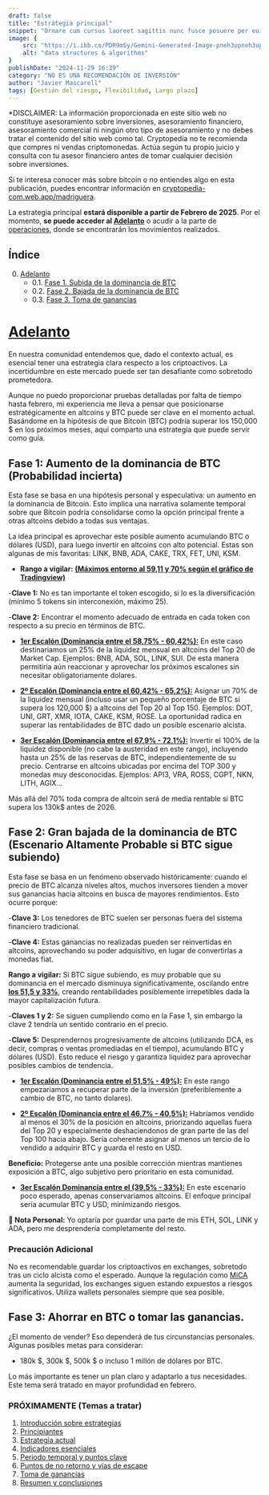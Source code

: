 ```yaml
---
draft: false
title: "Estrategia principal"
snippet: "Ornare cum cursus laoreet sagittis nunc fusce posuere per euismod dis vehicula a, semper fames lacus maecenas dictumst pulvinar neque enim non potenti. Torquent hac sociosqu eleifend potenti."
image: {
    src: "https://i.ibb.co/PDR9mSy/Gemini-Generated-Image-pneh3upneh3upneh-2.jpg",
    alt: "data structures & algorithms"
}
publishDate: "2024-11-29 16:39"
category: "NO ES UNA RECOMENDACIÓN DE INVERSIÓN"
author: "Javier Mascarell"
tags: [Gestión del riesgo, Flexibilidad, Largo plazo]
---
```


<div
 class="mx-auto prose prose-lg mt-6 max-w-3xl prose-h3:underline prose-p:text-justify">

 <a class="text-red-500 text-bold no-underline">*DISCLAIMER: La información proporcionada en este sitio web no constituye asesoramiento sobre inversiones, asesoramiento financiero, asesoramiento comercial ni ningún otro tipo de asesoramiento y no debes tratar el contenido del sitio web como tal. Cryptopedia no te recomienda que compres ni vendas criptomonedas. Actúa según tu propio juicio y consulta con tu asesor financiero antes de tomar cualquier decisión sobre inversiones.</a>

<p>Si te interesa conocer más sobre bitcoin o no entiendes algo en esta publicación, puedes encontrar información en 
<a target="_blank" href="https://cryptopedia-com.web.app/madriguera" class="text-blue-500 underline">cryptopedia-com.web.app/madriguera</a>.</p>

La estrategia principal **estará disponible a partir de Febrero de 2025**. Por el momento, **se puede acceder al [Adelanto](#ad)** o acudir a la parte de <a target="_blank" href="https://cryptopedia-com.web.app/operaciones" class="text-blue-500 underline">operaciones</a>, donde se encontrarán los movimientos realizados.

## **Índice**  
0. [Adelanto](#ad)
    - 0.1. [Fase 1. Subida de la dominancia de BTC](#0-1)
    - 0.2. [Fase 2. Bajada de la dominancia de BTC](#0-2)
    - 0.3. [Fase 3. Toma de ganancias](#0-3)
<!--1. [Introducción sobre estrategias](#1)
2. [Principiantes](#2)
3. [Estrategia actual](#3)
4. [Indicadores esenciales](#4)
5. [Periodo temporal y puntos clave](#5)
6. [Puntos de no retorno y vías de escape](#6)
7. [Toma de ganancias](#7)
8. [Resumen y conclusiones](#8)-->

# <u>Adelanto</u> <a name="ad"></a>

En nuestra comunidad entendemos que, dado el contexto actual, es esencial tener una estrategia clara respecto a los criptoactivos. La incertidumbre en este mercado puede ser tan desafiante como sobretodo prometedora.

Aunque no puedo proporcionar pruebas detalladas por falta de tiempo hasta febrero, mi experiencia me lleva a pensar que posicionarse estratégicamente en altcoins y BTC puede ser clave en el momento actual. Basándome en la hipótesis de que Bitcoin (BTC) podría superar los 150,000 $ en los próximos meses, aquí comparto una estrategia que puede servir como guía.

## Fase 1: Aumento de la dominancia de BTC (Probabilidad incierta) <a name="0-1"></a>

Esta fase se basa en una hipótesis personal y especulativa: un aumento en la dominancia de Bitcoin. Esto implica una narrativa solamente temporal sobre que Bitcoin podría consolidarse como la opción principal frente a otras altcoins debido a todas sus ventajas.

La idea principal es aprovechar este posible aumento acumulando BTC o dólares (USD), para luego invertir en altcoins con alto potencial. Estas son algunas de mis favoritas: LINK, BNB, ADA, CAKE, TRX, FET, UNI, KSM. 

* **Rango a vigilar:** <a target="_blank" href="https://es.tradingview.com/symbols/BTC.D/" class="text-blue-500 underline">**(Máximos entorno al 59,11 y 70% según el gráfico de Tradingview)**</a>

-**Clave 1:** No es tan importante el token escogido, si lo es la diversificación (mínimo 5 tokens sin interconexión, máximo 25).

-**Clave 2:** Encontrar el momento adecuado de entrada en cada token con respecto a su precio en términos de BTC.


- **<u>1er Escalón (Dominancia entre el 58,75% - 60,42%):</u>** En este caso destinariamos un 25% de la liquidez mensual en altcoins del Top 20 de Market Cap. Ejemplos: BNB, ADA, SOL, LINK, SUI. De esta manera permitiría aún reaccionar y aprovechar los próximos escalones sin necesitar obligatoriamente dolares.

- **<u>2º Escalón (Dominancia entre el 60,42% - 65,2%):</u>** Asignar un 70% de la liquidez mensual (incluso usar un pequeño porcentaje de BTC si supera los 120,000 $) a altcoins del Top 20 al Top 150. Ejemplos: DOT, UNI, GRT, XMR, IOTA, CAKE, KSM, ROSE. La oportunidad radica en superar las rentabilidades de BTC dado un posible escenario alcista.

- **<u>3er Escalón (Dominancia entre el 67,9% - 72,1%):</u>** Invertir el 100% de la liquidez disponible (no cabe la austeridad en este rango), incluyendo hasta un 25% de las reservas de BTC, independientemente de su precio. Centrarse en altcoins ubicadas por encima del TOP 300 y monedas muy desconocidas. Ejemplos: API3, VRA, ROSS, CGPT, NKN, LITH, AGIX...

Más allá del 70% toda compra de altcoin será de media rentable si BTC supera los 130k$ antes de 2026.

## Fase 2: Gran bajada de la dominancia de BTC (Escenario Altamente Probable si BTC sigue subiendo) <a name="0-2"></a>

Esta fase se basa en un fenómeno observado históricamente: cuando el precio de BTC alcanza niveles altos, muchos inversores tienden a mover sus ganancias hacia altcoins en busca de mayores rendimientos. Esto ocurre porque:

-**Clave 3:** Los tenedores de BTC suelen ser personas fuera del sistema financiero tradicional.

-**Clave 4:** Estas ganancias no realizadas pueden ser reinvertidas en altcoins, aprovechando su poder adquisitivo, en lugar de convertirlas a monedas fiat.

 **Rango a vigilar:** Si BTC sigue subiendo, es muy probable que su dominancia en el mercado disminuya significativamente, oscilando entre <a target="_blank" href="https://es.tradingview.com/symbols/BTC.D/" class="text-blue-500 underline">**los 51,5 y 33%**</a>, creando rentabilidades posiblemente irrepetibles dada la mayor capitalización futura.

-**Claves 1 y 2:** Se siguen cumpliendo como en la Fase 1, sin embargo la clave 2 tendría un sentido contrario en el precio.

-**Clave 5:** Desprendernos progresivamente de altcoins (utilizando DCA, es decir, compras o ventas promediadas en el tiempo), acumulando BTC y dólares (USD). Esto reduce el riesgo y garantiza liquidez para aprovechar posibles cambios de tendencia.

- **<u>1er Escalón (Dominancia entre el 51,5% - 49%):</u>** En este rango empezariamos a recuperar parte de la inversión (preferiblemente a cambio de BTC, no tanto dolares).

- **<u>2º Escalón (Dominancia entre el 46,7% - 40,5%):</u>** Habríamos vendido al menos el 30% de la posición en altcoins, priorizando aquellas fuera del Top 20 y especialmente deshaciendonos de gran parte de las del Top 100 hacia abajo. Sería coherente asignar al menos un tercio de lo vendido a adquirir BTC y guarda el resto en USD.

**Beneficio:** Protegerse ante una posible corrección mientras mantienes exposición a BTC, algo subjetivo pero prioritario en esta comunidad.

- **<u>3er Escalón Dominancia entre el (39,5% - 33%):</u>** En este escenario poco esperado, apenas conservariamos altcoins. El enfoque principal sería acumular BTC y USD, minimizando riesgos.

**📌 Nota Personal:** Yo optaría por guardar una parte de mis ETH, SOL, LINK y ADA, pero me desprendería completamente del resto.

### Precaución Adicional

<p class= "text-red-500 no-underline">No es recomendable guardar los criptoactivos en exchanges, sobretodo tras un ciclo alcista como el esperado. Aunque la regulación como <a target="_blank" href="https://www.pwc.es/es/auditoria/assets/impacto-regulatorio-mica-en%20los-criptoactivos.pdf" class="text-blue-500 underline text-bold">MiCA</a> aumenta la seguridad, los exchanges siguen estando expuestos a riesgos significativos. Utiliza wallets personales siempre que sea posible.</p>

## Fase 3: Ahorrar en BTC o tomar las ganancias. <a name="0-3"></a>

¿El momento de vender? Eso dependerá de tus circunstancias personales. Algunas posibles metas para considerar:

- 180k $, 300k $, 500k $ o incluso 1 millón de dólares por BTC.

Lo más importante es tener un plan claro y adaptarlo a tus necesidades. Este tema será tratado en mayor profundidad en febrero.

### PRÓXIMAMENTE (Temas a tratar)

1. [Introducción sobre estrategias](#1)
2. [Principiantes](#2)
3. [Estrategia actual](#3)
4. [Indicadores esenciales](#4)
5. [Periodo temporal y puntos clave](#5)
6. [Puntos de no retorno y vías de escape](#6)
7. [Toma de ganancias](#7)
8. [Resumen y conclusiones](#8)

<!--
## 0. Introducción sobre estrategias <a name="0"></a>
Desde su creación y posterior lanzamiento en 2009, Bitcoin ha evolucionado constantemente, pues como cualquier otra técnologia, las mejoras son necesarias para mantener la seguridad y competitividad.

Sin embargo, también hay otra cuestión que ha ido evolucionando a lo largo del tiempo a medida que su adopción también ha ido creciendo (ya sea por moda, especulación o acumulación), nos centraremos en las dos últimas y analizaremos cuales han sido los motivos y estudiaremos su posible evolución.

El creador de una herramienta o instrumento, trata de resolver problemas, pero no puede decidir cual será el uso que las personas van a hacer de el (el microondas se utilizó por primera vez para luchar contra aviones de los Nazis, el papel de burbujas se ideó para colocarlo en las paredes de las viviendas), como mucho los creadores podrán intuir o incentivar uno o varios usos, peró será la sociedad quien encuentre la utilidad que generá mayor valor.

## 1. Principiantes <a name="1"></a>
En este sentido, el Whitepaper de Bitcoin aunque no habla directamente de dinero, si que destaca su cualidad de efectivo digital entre personas (símil con los billetes, pero online), aunque Satoshi priorizó aspectos como la seguridad (De la red y de los activos de los propietarios mediante dilución tendiente a 0) y descentralización (Mediante un tamaño de bloque reducido), dejó a un lado la escalabilidad, pues pensaba que los otros dos atributos erán prioritarios. De hecho, el propio Satoshi ya era consciente del "problema" de establecer una oferta tan rígida, como argumentó ante la pregunta de una cantidad de Bitcoins fija y el número de usuarios creciente: "Es más típico de un metal precioso. En lugar de que la oferta cambie para mantener el valor igual, la oferta está predeterminada y el valor cambia. A medida que crece el número de usuarios, aumenta el valor por moneda."<a href="#referencia2" style="font-weight: bold; text-decoration: none;"><sup>[2]</sup></a> Dejando claro que para el no era tan importante el uso como dinero, como si lo era la calidad del activo.

## 2. Estrategia actual <a name="2"></a>
Cuando me he encontrado con personas que opinaban sobre Bitcoin, muchas eran las dudas y preocupaciones sobre su futuro. Las personas que conocian de técnicas de inversión como puedan ser Value investing argumentaban que el valor intrínseco de Bitcoin era 0, ya que a diferencia de cualquier negocio, Bitcoin no generaba flujos de caja (rentabilidad anual) y que por tanto su valor solamente se basaba en la esperanza de que subiera más y más. Pero cuando exponías que Bitcoin era más bien un activo real como el oro y que no era un activo financiero, respondian que el oro si que tenía una utilidad clara y es que su demanda iba a mantenerse por las necesidades de la industria y del sector joyero (aunque realmente casi toda la propiedad se concentra realmente en demandantes de valor refugio y garantistas como lo son los Bancos Centrales).

Por el contrario cuando hablabas con otras personas mucho más prácticas, argumentaban que Bitcoin no es dinero y que ya se pueden hacer Bizums o pagos online con tarjeta o transferencia bancaria y que más allá del precio, nadie utilizaba Bitcoin en su día a día para pagar o enviar dinero.

Mi respuesta en este post es clara al respecto: Bitcoin a día de hoy no tiene las capacidades para convertirse en dinero, el principal problema es que la velocidad, los costes por operación y la inestabilidad en el precio lo convierten en un mal dinero, sobretodo para aquellos que tengan altas necesidades de liquidez en su vida diaria (o incapacidad de ahorro en el tiempo).

## 3. Indicadores principales <a name="3"></a>

Algo que no se contempla muy bien cuando se compara Bitcoin con cualquier forma de ahorro es que mantener cualquier forma de ahorro en el tiempo tiene algún tipo de coste:
- **<u>Coste de oportunidad:</u>**
Dadas tus necesidades, puede que cualquier otra decisión hubiera sido más rentable
- **<u>Coste de almacenamiento:</u>**
Quien tiene acciones, necesariamente habrá de pasar por un broker quien anualmente cobre comisiones de mantenimiento o custodia. Quien tiene una vivienda deberá pagar IBI, contribuciones, reformas, derramas, etc. Quién tenga una materia prima deberá almacenarla cuidadosamente e implementar medidas de seguridad, lo cual tiene un coste. Siendo Bitcoin el claro ganador, ya que no tiene costes de mantenimiento, aunque si costes de tiempo por la indispensable formación para garantizar una mínima seguridad.
- **<u>Costes de transacción:</u>**
Quien almacena valor, generalmente trata de deshacerlo en algun momento para adquirir aquello que desea. Esta es una clara ventaja del dinero fiat, ya que estos costes son muy bajos. Pero las viviendas tienen costes elevados, como puedan ser el notario, la gestión hipotecaria y sobretodo los impuestos. El oro tiene un alto coste por la desconfianza de la veracidad del contenido y para bajas cantidades relativamente es muy alto. Con los isntrumentos estas comisiones son similares a bitcoin, pero no es tan bajo como el de euros o dolares.
- **<u>Coste de dilución:</u>**
Esta es una clara ventaja y una clara fuente de demanda de Bitcoin que actualmente cuenta con un incremento de unidades del 0,85% anual, pero que en 2033 será del 0,2% y en 2050 estará muy cerca del 0%. Las acciones por ejemplo tienen la capacidad de diluir al accionista cuando se emiten nuevas unidades de la nada. Las viviendas en los últimos años no sufren este problema en España, pues las nuevas construcciones en ciudades muy demandadas son bajas, pero en 2008 y años posteriores si fue un problema cuando había una alta competencia entre oferentes. El dinero tal como hablé en el blog de ¿Qué es realmente el dinero? sufre mucho sobretodo en periodos temporales largos debido a la oferta creciente. El oro aunque escaso, sigue siendo minado y la tasa de extracción es cercana al 2% anual y aunque también debería de disminuir ya que algunas estimaciones apuntan a que solamente queda un 30% por minar, la tecnología mejora y si sube mucho de precio, surgirán muchas empresas y nuevos métodos para aumentar la velocidad de extracción.

## 4. Periodo temporal y puntos clave <a name="4"></a>
Claramente atesorar tus ahorros en bitcoin supone que evites pagar muchos costes anualmente, este coste parece insignificante, pero cuando sumas todos los años y tienes en cuenta el efecto del interés compuesto (del coste). Te das cuenta entonces de que esta solución permite que tu riqueza no disminuya en gran medida al menos.

Otro aspecto fundamental es que si no hay prácticamente dilución y tiende a 0, entonces si la demanda no baja, serás capaz sin duda de mantener tu riqueza (sin contar obviamente cambios en la regulación fiscal), mientras que con el dinero obviamente esto no es así y se ve reflejado en la inflación, pero los otros activos también pecan de este problema y necesariamente necesitan de más demandantes para mantener la capacidad de compra real, sin embargo, Bitcoin no requiere de ello.
## 5. Puntos de no retorno y vías de escape <a name="5"></a>
Obviamente aunque actualmente Bitcoin ocupe la posición séptima como activo más valioso del mundo por capitalización de mercado, todavía la demanda no está estabilizada y muchas personas compran para despues vender rápidamente, lo cual provoca fuertes movimientos que junto a la incertidumbre de la adopción futura o el surgimiento de mejores alternativas, hacen que su precio sea muy volatil, siendo un muy mal instrumento para individuos que tengan altas necesidades de liquidez o compromisos de pago cercanos (En los paises pobres Bitcoin sería una buena solució, pero no lo es porque no pueden ahorrar nada y viven al día). Tampoco se sabe como procederá su evolución, ya que a diferencia del oro tenemos registros de apenas 15 años y tampoco sabemos como reaccionarán los estados en cuanto a sistema impositivo y legislación.

Por otro lado encontramos que aunque la seguridad de Bitcoin es de las más altas que hay en internet, no se libra de ciertos peligros como pueda ser un ataque a la descentralización, un ataque a los nodos, etc. Pero sin duda el mayor riesgo lo encontramos en su sistema de incentivos y es que la seguridad de bitcoin se sustenta en los ajustes de dificultad y estos a su vez dependen de la competencia de los mineros. Se podría provocar una espiral bajista hasta 0$ (cada vez más dificil a medida que el precio suba durante años), ya que si el precio baja, cada vez menos mineros podrían participar y bajaría la dificultad, esto a su vez haría que algunos cautos vendieran por no querer asumir el riesgo de seguridad, esto incrementaría el problema de los mineros y se podría llegar a un punto de dificultad tan baja que alguien con una inversion billonaria podría secuestrar la red de Bitcoin y controlarla a su antojo, perdiendo Bitcoin toda seguridad y por tanto dejando de cumplir una de sus utilidades imprescindibles.

## 6. Tomas de ganancias <a name="6"></a>

## 7. Resumen y conclusiones <a name="7"></a>


Aunque Bitcoin en la actualidad no cumpla el papel de dinero y no genere rendimientos a sus poseedores, si que es un instrumento muy valioso para almacenar y transmitir valor en el tiempo y en el espacio, ya que es de los instrumentos que tiene menores costes de almacenamiento, custodia y mantenimiento. Estos atributos lo han convertido en un vehículo de propiedad muy demandado y por tanto no es muy arriesgado para aquellos que tengan la capacidad de ahorrar, poseer un porcentaje aunque sea bajo del ahorro en este activo al portador.

Obviamente hay que conocer sus riesgos y tener en cuenta que Bitcoin no ha vivido ninguna crisis, momentos en los cuales ahorrar es más complejo. Todavía tampoco ha sufrido una prohibición total por parte de los Estados y tiene un tiempo de vida muy corto como para asegurar que no habrá nada que le supere o que la tecnología aguantará todos los vaivenes que surjan.

Por todo lo anterior y dado que yo valoro mucho el ahorro/inversión, tengo parte de mi riqueza en Bitcoin, pero cada uno debe analizar sus circunstancias, conocer su tolerancia a variaciones de precio y sobretodo su periodo temporal mínimo para dehacer sus ahorros para adquirir aquello que desean.

<section id="referencias">
  <h2>Referencias</h2>
  <p id="referencia1">Referencia 1: <a href="https://cryptopedia-com.web.app/madriguera" target="_blank">https://cryptopedia-com.web.app/madriguera</a></p>
  <p id="referencia2">Referencia 2: <a href="https://satoshi.nakamotoinstitute.org/es/posts/p2pfoundation/3/" target="_blank">https://satoshi.nakamotoinstitute.org/<wbr>es/posts/p2pfoundation/3/</a></p>

</section>
-->

</div>